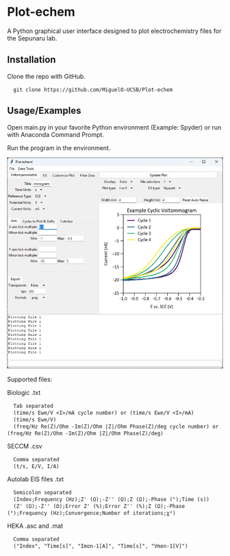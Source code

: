 # Plot-echem

A Python graphical user interface designed to plot electrochemistry files for the Sepunaru lab.

## Installation

Clone the repo with GitHub.

```
  git clone https://github.com/MiguelO-UCSB/Plot-echem

```
    
## Usage/Examples

Open main.py in your favorite Python environment (Example: Spyder) or run with Anaconda Command Prompt.

Run the program in the environment.

![App Screenshot](https://github.com/MiguelO-UCSB/Plot-echem/blob/main/Other/GUI_example.png?raw=true)

Supported files:

   Biologic .txt
      
      Tab separated
      (time/s Ewe/V <I>/mA cycle number) or (time/s Ewe/V <I>/mA)
      (time/s Ewe/V)
      (freq/Hz Re(Z)/Ohm -Im(Z)/Ohm |Z|/Ohm Phase(Z)/deg cycle number) or (freq/Hz Re(Z)/Ohm -Im(Z)/Ohm |Z|/Ohm Phase(Z)/deg)
   
   SECCM .csv

      Comma separated
      (t/s, E/V, I/A)
   
   Autolab EIS files .txt

      Semicolon separated
      (Index;Frequency (Hz);Z' (Ω);-Z'' (Ω);Z (Ω);-Phase (°);Time (s))
      (Z' (Ω);-Z'' (Ω);Error Z' (%);Error Z'' (%);Z (Ω);-Phase (°);Frequency (Hz);Convergence;Number of iterations;χ²)
   
   HEKA .asc and .mat

      Comma separated
      ("Index", "Time[s]", "Imon-1[A]", "Time[s]", "Vmon-1[V]")
